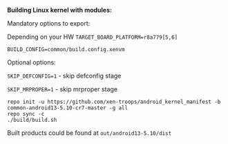**Building Linux kernel with modules:**

Mandatory options to export:

Depending on your HW `TARGET_BOARD_PLATFORM=r8a779[5,6]`

`BUILD_CONFIG=common/build.config.xenvm`


Optional options:

`SKIP_DEFCONFIG=1` - skip defconfig stage

`SKIP_MRPROPER=1` - skip mrproper stage

```
repo init -u https://github.com/xen-troops/android_kernel_manifest -b common-android13-5.10-cr7-master -g all
repo sync -c
./build/build.sh
```

Built products could be found at `out/android13-5.10/dist`

